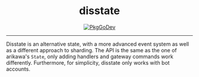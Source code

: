 <div align="center">
<h1>disstate</h1>

[![PkgGoDev](https://pkg.go.dev/badge/github.com/mavolin/disstate)](https://pkg.go.dev/github.com/mavolin/disstate)
</div>

---

Disstate is an alternative state, with a more advanced event system as well as a different approach to sharding.
The API is the same as the one of arikawa's `State`, only adding handlers and gateway commands work differently.
Furthermore, for simplicity, disstate only works with bot accounts.

